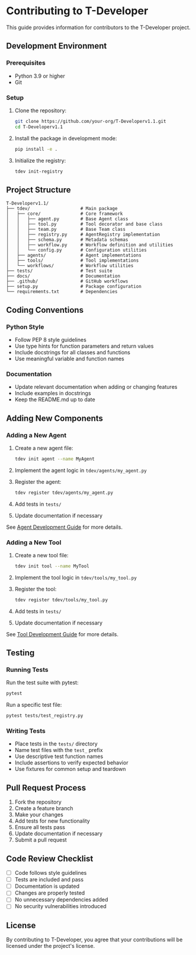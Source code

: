 # Contributing to T-Developer

This guide provides information for contributors to the T-Developer project.

## Development Environment

### Prerequisites

- Python 3.9 or higher
- Git

### Setup

1. Clone the repository:
   ```bash
   git clone https://github.com/your-org/T-Developerv1.1.git
   cd T-Developerv1.1
   ```

2. Install the package in development mode:
   ```bash
   pip install -e .
   ```

3. Initialize the registry:
   ```bash
   tdev init-registry
   ```

## Project Structure

```
T-Developerv1.1/
├── tdev/                   # Main package
│   ├── core/               # Core framework
│   │   ├── agent.py        # Base Agent class
│   │   ├── tool.py         # Tool decorator and base class
│   │   ├── team.py         # Base Team class
│   │   ├── registry.py     # AgentRegistry implementation
│   │   ├── schema.py       # Metadata schemas
│   │   ├── workflow.py     # Workflow definition and utilities
│   │   └── config.py       # Configuration utilities
│   ├── agents/             # Agent implementations
│   ├── tools/              # Tool implementations
│   └── workflows/          # Workflow utilities
├── tests/                  # Test suite
├── docs/                   # Documentation
├── .github/                # GitHub workflows
├── setup.py                # Package configuration
└── requirements.txt        # Dependencies
```

## Coding Conventions

### Python Style

- Follow PEP 8 style guidelines
- Use type hints for function parameters and return values
- Include docstrings for all classes and functions
- Use meaningful variable and function names

### Documentation

- Update relevant documentation when adding or changing features
- Include examples in docstrings
- Keep the README.md up to date

## Adding New Components

### Adding a New Agent

1. Create a new agent file:
   ```bash
   tdev init agent --name MyAgent
   ```

2. Implement the agent logic in `tdev/agents/my_agent.py`

3. Register the agent:
   ```bash
   tdev register tdev/agents/my_agent.py
   ```

4. Add tests in `tests/`

5. Update documentation if necessary

See [Agent Development Guide](AGENTS.md) for more details.

### Adding a New Tool

1. Create a new tool file:
   ```bash
   tdev init tool --name MyTool
   ```

2. Implement the tool logic in `tdev/tools/my_tool.py`

3. Register the tool:
   ```bash
   tdev register tdev/tools/my_tool.py
   ```

4. Add tests in `tests/`

5. Update documentation if necessary

See [Tool Development Guide](TOOLS.md) for more details.

## Testing

### Running Tests

Run the test suite with pytest:

```bash
pytest
```

Run a specific test file:

```bash
pytest tests/test_registry.py
```

### Writing Tests

- Place tests in the `tests/` directory
- Name test files with the `test_` prefix
- Use descriptive test function names
- Include assertions to verify expected behavior
- Use fixtures for common setup and teardown

## Pull Request Process

1. Fork the repository
2. Create a feature branch
3. Make your changes
4. Add tests for new functionality
5. Ensure all tests pass
6. Update documentation if necessary
7. Submit a pull request

## Code Review Checklist

- [ ] Code follows style guidelines
- [ ] Tests are included and pass
- [ ] Documentation is updated
- [ ] Changes are properly tested
- [ ] No unnecessary dependencies added
- [ ] No security vulnerabilities introduced

## License

By contributing to T-Developer, you agree that your contributions will be licensed under the project's license.